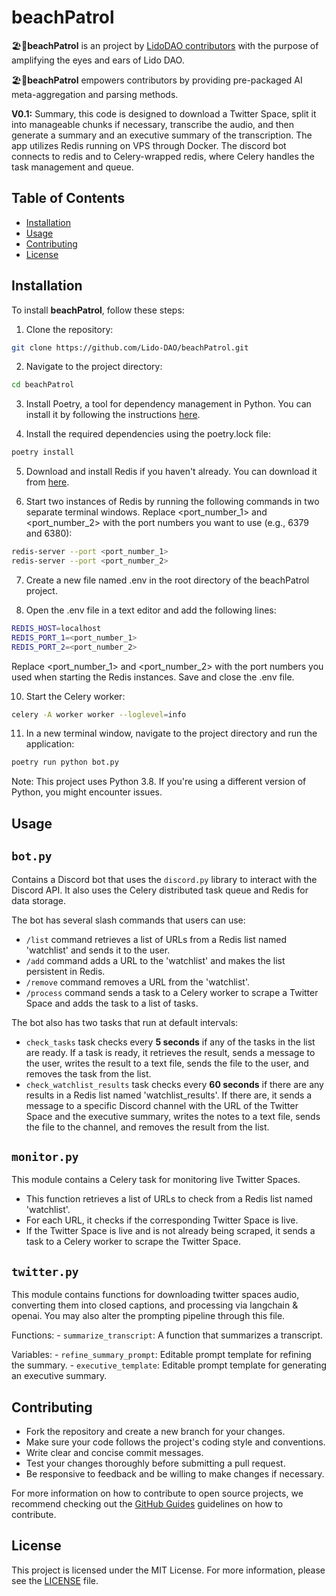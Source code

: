 # beachPatrol

🏖️🚓**beachPatrol** is an project by [LidoDAO contributors](https://www.lido.fi) with the purpose of amplifying the eyes and ears of Lido DAO.

🏖️🚓**beachPatrol** empowers contributors by providing pre-packaged AI meta-aggregation and parsing methods.

**V0.1:** Summary, this code is designed to download a Twitter Space, split it into manageable chunks if necessary, transcribe the audio, and then generate a summary and an executive summary of the transcription.
The app utilizes Redis running on VPS through Docker. The discord bot connects to redis and to Celery-wrapped redis, where Celery handles the task management and queue.

## Table of Contents

- [Installation](#installation)
- [Usage](#usage)
- [Contributing](#contributing)
- [License](#license)

## Installation

To install **beachPatrol**, follow these steps:

1. Clone the repository:

```bash
git clone https://github.com/Lido-DAO/beachPatrol.git
```

2. Navigate to the project directory:

```bash
cd beachPatrol
```

3. Install Poetry, a tool for dependency management in Python. You can install it by following the instructions [here](https://python-poetry.org/docs/#installation).

4. Install the required dependencies using the poetry.lock file:

```bash
poetry install
```

5. Download and install Redis if you haven't already. You can download it from [here](https://redis.io/download).

6. Start two instances of Redis by running the following commands in two separate terminal windows.
Replace <port_number_1> and <port_number_2> with the port numbers you want to use (e.g., 6379 and 6380):

```bash
redis-server --port <port_number_1>
redis-server --port <port_number_2>
```

7. Create a new file named .env in the root directory of the beachPatrol project.

8. Open the .env file in a text editor and add the following lines:

```bash
REDIS_HOST=localhost
REDIS_PORT_1=<port_number_1>
REDIS_PORT_2=<port_number_2>
```

Replace <port_number_1> and <port_number_2> with the port numbers you used when starting the Redis instances. Save and close the .env file.

10. Start the Celery worker:

```bash
celery -A worker worker --loglevel=info
```

11. In a new terminal window, navigate to the project directory and run the application:

```bash
poetry run python bot.py
```

Note: This project uses Python 3.8. If you're using a different version of Python, you might encounter issues.

## Usage

`bot.py`
----------
Contains a Discord bot that uses the `discord.py` library to interact with the Discord API. It also uses the Celery distributed task queue and Redis for data storage.

The bot has several slash commands that users can use:

- `/list` command retrieves a list of URLs from a Redis list named 'watchlist' and sends it to the user.
- `/add` command adds a URL to the 'watchlist' and makes the list persistent in Redis.
- `/remove` command removes a URL from the 'watchlist'.
- `/process` command sends a task to a Celery worker to scrape a Twitter Space and adds the task to a list of tasks.

The bot also has two tasks that run at default intervals:

- `check_tasks` task checks every **5 seconds** if any of the tasks in the list are ready. If a task is ready, it retrieves the result, sends a message to the user, writes the result to a text file, sends the file to the user, and removes the task from the list.
- `check_watchlist_results` task checks every **60 seconds** if there are any results in a Redis list named 'watchlist_results'. If there are, it sends a message to a specific Discord channel with the URL of the Twitter Space and the executive summary, writes the notes to a text file, sends the file to the channel, and removes the result from the list.

`monitor.py`
----------
This module contains a Celery task for monitoring live Twitter Spaces. 

- This function retrieves a list of URLs to check from a Redis list named 'watchlist'.
- For each URL, it checks if the corresponding Twitter Space is live.
- If the Twitter Space is live and is not already being scraped, it sends a task to a Celery worker to scrape the Twitter Space.

`twitter.py`
----------

This module contains functions for downloading twitter spaces audio, converting them into closed captions, and processing via langchain & openai.
You may also alter the prompting pipeline through this file.

Functions:
    - `summarize_transcript`: A function that summarizes a transcript.

Variables:
    - `refine_summary_prompt`: Editable prompt template for refining the summary.
    - `executive_template`: Editable prompt template for generating an executive summary.

## Contributing

- Fork the repository and create a new branch for your changes.
- Make sure your code follows the project's coding style and conventions.
- Write clear and concise commit messages.
- Test your changes thoroughly before submitting a pull request.
- Be responsive to feedback and be willing to make changes if necessary.

For more information on how to contribute to open source projects, we recommend checking out the [GitHub Guides](https://guides.github.com/activities/contributing-to-open-source/) guidelines on how to contribute.

## License

This project is licensed under the MIT License. For more information, please see the [LICENSE](./LICENSE) file.
